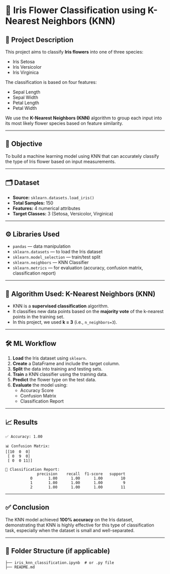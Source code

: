 
# 🌸 Iris Flower Classification using K-Nearest Neighbors (KNN)

## 📌 Project Description

This project aims to classify **Iris flowers** into one of three species:
- Iris Setosa
- Iris Versicolor
- Iris Virginica

The classification is based on four features:
- Sepal Length
- Sepal Width
- Petal Length
- Petal Width

We use the **K-Nearest Neighbors (KNN)** algorithm to group each input into its most 
likely flower species based on feature similarity.

---

## 🎯 Objective

To build a machine learning model using KNN that can accurately classify the type of Iris
flower based on input measurements.

---

## 🗂️ Dataset

- **Source:** `sklearn.datasets.load_iris()`
- **Total Samples:** 150
- **Features:** 4 numerical attributes
- **Target Classes:** 3 (Setosa, Versicolor, Virginica)

---

## ⚙️ Libraries Used

- `pandas` — data manipulation
- `sklearn.datasets` — to load the Iris dataset
- `sklearn.model_selection` — train/test split
- `sklearn.neighbors` — KNN Classifier
- `sklearn.metrics` — for evaluation (accuracy, confusion matrix, classification report)

---

## 🧠 Algorithm Used: K-Nearest Neighbors (KNN)

- KNN is a **supervised classification** algorithm.
- It classifies new data points based on the **majority vote** of the k-nearest points in the training set.
- In this project, we used **k = 3** (i.e., `n_neighbors=3`).

---

## 🛠️ ML Workflow

1. **Load** the Iris dataset using `sklearn`.
2. **Create** a DataFrame and include the target column.
3. **Split** the data into training and testing sets.
4. **Train** a KNN classifier using the training data.
5. **Predict** the flower type on the test data.
6. **Evaluate** the model using:
   - Accuracy Score
   - Confusion Matrix
   - Classification Report

---

## 📈 Results

```text
✅ Accuracy: 1.00

📊 Confusion Matrix:
[[10  0  0]
 [ 0  9  0]
 [ 0  0 11]]

📄 Classification Report:
              precision    recall  f1-score   support
           0       1.00      1.00      1.00        10
           1       1.00      1.00      1.00         9
           2       1.00      1.00      1.00        11
````

---

## ✅ Conclusion

The KNN model achieved **100% accuracy** on the Iris dataset, demonstrating that KNN is highly effective for this
type of classification task, especially when the dataset is small and well-separated.

---

## 📁 Folder Structure (if applicable)

```
├── iris_knn_classification.ipynb  # or .py file
├── README.md
```

